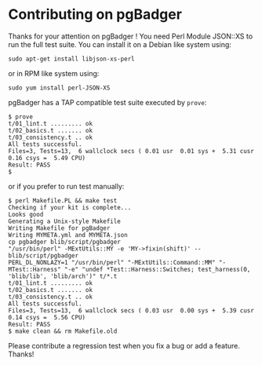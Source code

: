 # Contributing on pgBadger

Thanks for your attention on pgBadger ! You need Perl Module JSON::XS
to run the full test suite. You can install it on a Debian like system
using:

    sudo apt-get install libjson-xs-perl

or in RPM like system using:

    sudo yum install perl-JSON-XS

pgBadger has a TAP compatible test suite executed by `prove`:

    $ prove
    t/01_lint.t ......... ok   
    t/02_basics.t ....... ok   
    t/03_consistency.t .. ok   
    All tests successful.
    Files=3, Tests=13,  6 wallclock secs ( 0.01 usr  0.01 sys +  5.31 cusr  0.16 csys =  5.49 CPU)
    Result: PASS
    $

or if you prefer to run test manually:

    $ perl Makefile.PL && make test
    Checking if your kit is complete...
    Looks good
    Generating a Unix-style Makefile
    Writing Makefile for pgBadger
    Writing MYMETA.yml and MYMETA.json
    cp pgbadger blib/script/pgbadger
    "/usr/bin/perl" -MExtUtils::MY -e 'MY->fixin(shift)' -- blib/script/pgbadger
    PERL_DL_NONLAZY=1 "/usr/bin/perl" "-MExtUtils::Command::MM" "-MTest::Harness" "-e" "undef *Test::Harness::Switches; test_harness(0, 'blib/lib', 'blib/arch')" t/*.t
    t/01_lint.t ......... ok   
    t/02_basics.t ....... ok   
    t/03_consistency.t .. ok   
    All tests successful.
    Files=3, Tests=13,  6 wallclock secs ( 0.03 usr  0.00 sys +  5.39 cusr  0.14 csys =  5.56 CPU)
    Result: PASS
    $ make clean && rm Makefile.old

Please contribute a regression test when you fix a bug or add a feature. Thanks!
